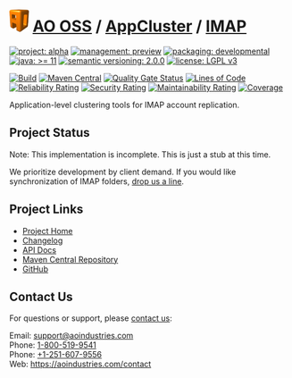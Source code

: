 # [<img src="ao-logo.png" alt="AO Logo" width="35" height="40">](https://github.com/ao-apps) [AO OSS](https://github.com/ao-apps/ao-oss) / [AppCluster](https://github.com/ao-apps/ao-appcluster) / [IMAP](https://github.com/ao-apps/ao-appcluster-imap)

[![project: alpha](https://oss.aoapps.com/ao-badges/project-alpha.svg)](https://aoindustries.com/life-cycle#project-alpha)
[![management: preview](https://oss.aoapps.com/ao-badges/management-preview.svg)](https://aoindustries.com/life-cycle#management-preview)
[![packaging: developmental](https://oss.aoapps.com/ao-badges/packaging-developmental.svg)](https://aoindustries.com/life-cycle#packaging-developmental)  
[![java: &gt;= 11](https://oss.aoapps.com/ao-badges/java-11.svg)](https://docs.oracle.com/en/java/javase/11/)
[![semantic versioning: 2.0.0](https://oss.aoapps.com/ao-badges/semver-2.0.0.svg)](https://semver.org/spec/v2.0.0.html)
[![license: LGPL v3](https://oss.aoapps.com/ao-badges/license-lgpl-3.0.svg)](https://www.gnu.org/licenses/lgpl-3.0)

[![Build](https://github.com/ao-apps/ao-appcluster-imap/workflows/Build/badge.svg?branch=master)](https://github.com/ao-apps/ao-appcluster-imap/actions?query=workflow%3ABuild)
[![Maven Central](https://maven-badges.herokuapp.com/maven-central/com.aoapps/ao-appcluster-imap/badge.svg)](https://maven-badges.herokuapp.com/maven-central/com.aoapps/ao-appcluster-imap)
[![Quality Gate Status](https://sonarcloud.io/api/project_badges/measure?branch=master&project=com.aoapps%3Aao-appcluster-imap&metric=alert_status)](https://sonarcloud.io/dashboard?branch=master&id=com.aoapps%3Aao-appcluster-imap)
[![Lines of Code](https://sonarcloud.io/api/project_badges/measure?branch=master&project=com.aoapps%3Aao-appcluster-imap&metric=ncloc)](https://sonarcloud.io/component_measures?branch=master&id=com.aoapps%3Aao-appcluster-imap&metric=ncloc)  
[![Reliability Rating](https://sonarcloud.io/api/project_badges/measure?branch=master&project=com.aoapps%3Aao-appcluster-imap&metric=reliability_rating)](https://sonarcloud.io/component_measures?branch=master&id=com.aoapps%3Aao-appcluster-imap&metric=Reliability)
[![Security Rating](https://sonarcloud.io/api/project_badges/measure?branch=master&project=com.aoapps%3Aao-appcluster-imap&metric=security_rating)](https://sonarcloud.io/component_measures?branch=master&id=com.aoapps%3Aao-appcluster-imap&metric=Security)
[![Maintainability Rating](https://sonarcloud.io/api/project_badges/measure?branch=master&project=com.aoapps%3Aao-appcluster-imap&metric=sqale_rating)](https://sonarcloud.io/component_measures?branch=master&id=com.aoapps%3Aao-appcluster-imap&metric=Maintainability)
[![Coverage](https://sonarcloud.io/api/project_badges/measure?branch=master&project=com.aoapps%3Aao-appcluster-imap&metric=coverage)](https://sonarcloud.io/component_measures?branch=master&id=com.aoapps%3Aao-appcluster-imap&metric=Coverage)

Application-level clustering tools for IMAP account replication.

## Project Status
Note: This implementation is incomplete.  This is just a stub at this time.

We prioritize development by client demand.  If you would like synchronization
of IMAP folders, [drop us a line](https://aoindustries.com/contact).

## Project Links
* [Project Home](https://oss.aoapps.com/appcluster/imap/)
* [Changelog](https://oss.aoapps.com/appcluster/imap/changelog)
* [API Docs](https://oss.aoapps.com/appcluster/imap/apidocs/)
* [Maven Central Repository](https://central.sonatype.com/artifact/com.aoapps/ao-appcluster-imap)
* [GitHub](https://github.com/ao-apps/ao-appcluster-imap)

## Contact Us
For questions or support, please [contact us](https://aoindustries.com/contact):

Email: [support@aoindustries.com](mailto:support@aoindustries.com)  
Phone: [1-800-519-9541](tel:1-800-519-9541)  
Phone: [+1-251-607-9556](tel:+1-251-607-9556)  
Web: https://aoindustries.com/contact
